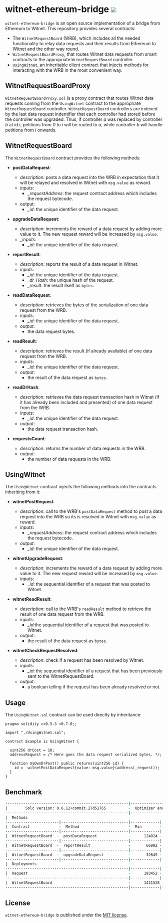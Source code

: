 # witnet-ethereum-bridge [![](https://travis-ci.com/witnet/witnet-ethereum-bridge.svg?branch=master)](https://travis-ci.com/witnet/witnet-ethereum-bridge)

`witnet-ethereum-bridge` is an open source implementation of a bridge
from Ethereum to Witnet. This repository provides several contracts:

- The `WitnetRequestBoard` (WRB), which includes all the needed functionality to relay data requests and their results from Ethereum to Witnet and the other way round.
- `WitnetRequestBoardProxy`, that routes Witnet data requests from smart contracts to the appropriate `WitnetRequestBoard` controller.
- `UsingWitnet`, an inheritable client contract that injects methods for interacting with the WRB in the most convenient way.


## WitnetRequestBoardProxy

`WitnetRequestBoardProxy.sol` is a proxy contract that routes Witnet data requests coming from the `UsingWitnet` contract to the appropriate `WitnetRequestBoard` controller. `WitnetRequestBoard` controllers are indexed by the last data request indentifier that each controller had stored before the controller was upgraded. Thus, if controller _a_ was replaced by controller _b_ at id _i_, petitions from _0_ to _i_ will be routed to _a_, while controller _b_ will handle petitions from _i_ onwards.


## WitnetRequestBoard

The `WitnetRequestBoard` contract provides the following methods:

- **postDataRequest**:
  - _description_: posts a data request into the WRB in expectation that it will be relayed and resolved 
  in Witnet with  `msg.value` as reward.
  - _inputs_:
    - *_requestAddress*: the request contract address which includes the request bytecode.
  - output:
    - *_id*: the unique identifier of the data request.

- **upgradeDataRequest**:
  - *description*: increments the reward of a data request by 
  adding more value to it. The new request reward will be increased by `msg.value`.
  - *_inputs*:
    - *_id*: the unique identifier of the data request.

- **reportResult**:
  - _description_: reports the result of a data request in Witnet.
  - _inputs_:
    - *_id*: the unique identifier of the data request.
    - *_dr_Hash*: the unique hash of the request.
    - *_result*: the result itself as `bytes`.

- **readDataRequest**:
  - _description_: retrieves the bytes of the serialization of one data request from the WRB.
  - _inputs_:
    - *_id*: the unique identifier of the data request.
  - _output_:
    - the data request bytes.

- **readResult**:
  - _description_: retrieves the result (if already available) of one data request from the WRB.
  - _inputs_:
    - *_id*: the unique identifier of the data request.
  - _output_:
    - the result of the data request as `bytes`.

- **readDrHash**:
  - _description_: retrieves the data request transaction hash in Witnet (if it has already been included and presented) of one data request from the WRB.
  - _inputs_:
    - *_id*: the unique identifier of the data request.
  - _output_:
    - the data request transaction hash. 

- **requestsCount**:
  - _description_: returns the number of data requests in the WRB.
  - _output_:
    - the number of data requests in the WRB.

## UsingWitnet

The `UsingWitnet` contract injects the following methods into the contracts inheriting from it:

- **witnetPostRequest**:
  - _description_: call to the WRB's `postDataRequest` method to post a 
  data request into the WRB so its is resolved in Witnet with `msg.value` as reward.
  - _inputs_:
    - *_requestAddress*: the request contract address which includes the request bytecode.
  - _output_:
    - *_id*: the unique identifier of the data request.

- **witnetUpgradeRequest**:
  - *description*: increments the reward of a data request by adding more value to it. The new request reward will be increased by `msg.value`.
  - _inputs_:
    - *_id*: the sequential identifier of a request that was posted to Witnet.

- **witnetReadResult**:
  - _description_: call to the WRB's `readResult` method to retrieve
   the result of one data request from the WRB.
  - _inputs_:
    - *_id*:the sequential identifier of a request that was posted to Witnet.
  - _output_:
    - the result of the data request as `bytes`.

- **witnetCheckRequestResolved**:
  - _description_: check if a request has been resolved by Witnet.
  - _inputs_:
    - *_id*: the sequential identifier of a request that has been previously sent to the WitnetRequestBoard.
  - _output_:
    - a boolean telling if the request has been already resolved or not.


## Usage

The `UsingWitnet.sol` contract can be used directly by inheritance:

```solidity
pragma solidity >=0.5.3 <0.7.0;;

import "./UsingWitnet.sol";

contract Example is UsingWitnet {

  uint256 drCost = 10;
  addressRequest = /* Here goes the data request serialized bytes. */;

  function myOwnDrPost() public returns(uint256 id) {
    id =  witnetPostDataRequest{value: msg.value}(address(_request));
  }
}
```


## Benchmark

```bash
·------------------------------------------------------|---------------------------|----------------------------·
|        Solc version: 0.6.12+commit.27d51765          ·  Optimizer enabled: true  ·         Runs: 200          │
·······················································|···························|·····························
|  Methods                                                                                                      │
························|······························|·············|·············|·············|···············
|  Contract             ·  Method                      ·  Min        ·  Max        ·  Avg        ·  # calls     │
························|······························|·············|·············|·············|···············
|  WitnetRequestBoard  ·  postDataRequest              ·      124824 ·      166389 ·     156710  ·          27  │
························|······························|·············|·············|·············|···············
|  WitnetRequestBoard  ·  reportResult                 ·       66092 ·       68682 ·      67201  ·           13 │
························|······························|·············|·············|·············|···············
|  WitnetRequestBoard  ·  upgradeDataRequest           ·       32649 ·       38715 ·      36693  ·           6  │
························|······························|·············|·············|·············|···············
|  Deployments                                         ·                                         ·  % of limit  │
·······················································|·············|·············|·············|···············
|  Request                                             ·      193452 ·      338184 ·     296851  ·       4.4 %  │
·······················································|·············|·············|·············|···············
|  WitnetRequestBoard                                  ·      1421528 ·     1442893 ·     1441825 ·      66.5 % │
·------------------------------------------------------|-------------|-------------|-------------|--------------·
```


## License

`witnet-ethereum-bridge` is published under the [MIT license][license].

[license]: https://github.com/witnet/witnet-ethereum-bridge/blob/master/LICENSE
